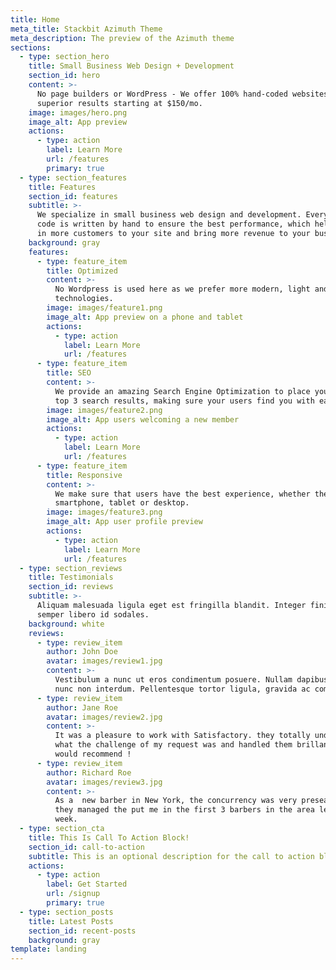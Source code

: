```yaml
---
title: Home
meta_title: Stackbit Azimuth Theme
meta_description: The preview of the Azimuth theme
sections:
  - type: section_hero
    title: Small Business Web Design + Development
    section_id: hero
    content: >-
      No page builders or WordPress - We offer 100% hand-coded websites with
      superior results starting at $150/mo.
    image: images/hero.png
    image_alt: App preview
    actions:
      - type: action
        label: Learn More
        url: /features
        primary: true
  - type: section_features
    title: Features
    section_id: features
    subtitle: >-
      We specialize in small business web design and development. Every line of
      code is written by hand to ensure the best performance, which helps bring
      in more customers to your site and bring more revenue to your business.
    background: gray
    features:
      - type: feature_item
        title: Optimized
        content: >-
          No Wordpress is used here as we prefer more modern, light and fast
          technologies.  
        image: images/feature1.png
        image_alt: App preview on a phone and tablet
        actions:
          - type: action
            label: Learn More
            url: /features
      - type: feature_item
        title: SEO
        content: >-
          We provide an amazing Search Engine Optimization to place you in the
          top 3 search results, making sure your users find you with ease.
        image: images/feature2.png
        image_alt: App users welcoming a new member
        actions:
          - type: action
            label: Learn More
            url: /features
      - type: feature_item
        title: Responsive
        content: >-
          We make sure that users have the best experience, whether they are on
          smartphone, tablet or desktop.
        image: images/feature3.png
        image_alt: App user profile preview
        actions:
          - type: action
            label: Learn More
            url: /features
  - type: section_reviews
    title: Testimonials
    section_id: reviews
    subtitle: >-
      Aliquam malesuada ligula eget est fringilla blandit. Integer finibus
      semper libero id sodales. 
    background: white
    reviews:
      - type: review_item
        author: John Doe
        avatar: images/review1.jpg
        content: >-
          Vestibulum a nunc ut eros condimentum posuere. Nullam dapibus quis
          nunc non interdum. Pellentesque tortor ligula, gravida ac commodo eu.
      - type: review_item
        author: Jane Roe
        avatar: images/review2.jpg
        content: >-
          It was a pleasure to work with Satisfactory. they totally understood
          what the challenge of my request was and handled them brillantly. 100%
          would recommend !
      - type: review_item
        author: Richard Roe
        avatar: images/review3.jpg
        content: >-
          As a  new barber in New York, the concurrency was very preseant. But
          they managed the put me in the first 3 barbers in the area less than a
          week.
  - type: section_cta
    title: This Is Call To Action Block!
    section_id: call-to-action
    subtitle: This is an optional description for the call to action block.
    actions:
      - type: action
        label: Get Started
        url: /signup
        primary: true
  - type: section_posts
    title: Latest Posts
    section_id: recent-posts
    background: gray
template: landing
---
```

